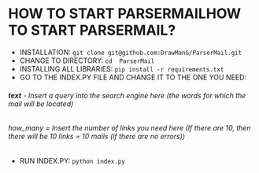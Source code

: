 # HOW TO START PARSERMAILHOW TO START PARSERMAIL?

-  INSTALLATION:
`git clone git@github.com:DrawManG/ParserMail.git`
-  CHANGE TO DIRECTORY:
`cd  ParserMail`
- INSTALLING ALL LIBRARIES:
`pip install -r requirements.txt`
-  GO TO THE INDEX.PY FILE AND CHANGE IT TO THE ONE YOU NEED:
###### **text** - Insert a query into the search engine here (the words for which the mail will be located)
###### how_many = Insert the number of links you need here (If there are 10, then there will be 10 links = 10 mails (if there are no errors))
-  RUN INDEX.PY:
`python index.py`